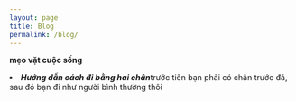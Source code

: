 ```yaml
---
layout: page
title: Blog
permalink: /blog/
---
```


<b>mẹo vặt cuộc sống</b>
 
<li><b><i>Hướng dẫn cách đi bằng hai chân</i></b>trước tiên bạn phải có chân trước đã, sau đó bạn đi như người bình thường thôi</li>